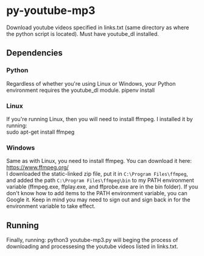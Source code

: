 # py-youtube-mp3
Download youtube videos specified in links.txt (same directory as where the python script is located). Must have youtube_dl installed. 
## Dependencies
### Python
Regardless of whether you're using Linux or Windows, your Python environment requires the youtube_dl module. 
    pipenv install
### Linux
If you're running Linux, then you will need to install ffmpeg. I installed it by running: <br/>
    sudo apt-get install ffmpeg
### Windows
Same as with Linux, you need to install ffmpeg. You can download it here: https://www.ffmpeg.org/ <br/>
I downloaded the static-linked zip file, put it in `C:\Program Files\ffmpeg`, and added the path `C:\Program Files\ffmpeg\bin` to my PATH environment variable (ffmpeg.exe, ffplay.exe, and ffprobe.exe are in the bin folder). If you don't know how to add items to the PATH environment variable, you can Google it. Keep in mind you may need to sign out and sign back in for the environment variable to take effect. 
## Running
Finally, running:
    python3 youtube-mp3.py
will beging the process of downloading and processesing the youtube videos listed in links.txt.
